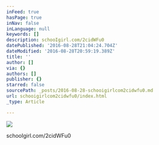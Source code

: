 ```yaml
---
inFeed: true
hasPage: true
inNav: false
inLanguage: null
keywords: []
description: schooIgirl.com/2cidWFu0
datePublished: '2016-08-28T21:04:24.704Z'
dateModified: '2016-08-28T20:59:19.389Z'
title: ''
author: []
via: {}
authors: []
publisher: {}
starred: false
sourcePath: _posts/2016-08-28-schooigirlcom2cidwfu0.md
url: schooigirlcom2cidwfu0/index.html
_type: Article

---
```

![](https://the-grid-user-content.s3-us-west-2.amazonaws.com/8007556a-a446-410c-9d10-602a7bdc93b5.jpg)

schooIgirl.com/2cidWFu0